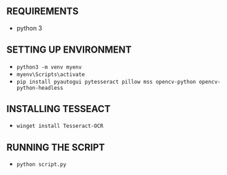 ## REQUIREMENTS

- python 3

## SETTING UP ENVIRONMENT

- `python3 -m venv myenv`
- `myenv\Scripts\activate`
- `pip install pyautogui pytesseract pillow mss opencv-python opencv-python-headless`

## INSTALLING TESSEACT

- `winget install Tesseract-OCR`

## RUNNING THE SCRIPT

- `python script.py`

